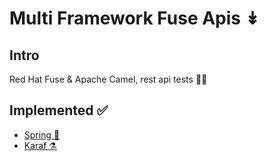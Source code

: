 # Multi Framework Fuse Apis ↡

## Intro

Red Hat Fuse & Apache Camel, rest api tests 🐪🧩

## Implemented ✅

* [Spring 🍃](./spring)
* [Karaf ⚗️](./karaf)